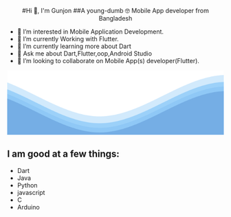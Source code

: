<p align="center">
  #Hi 👋, I'm Gunjon
  ##A young-dumb 🤓 Mobile App developer from Bangladesh 
  <ul>
    <li>👀 I’m interested in Mobile Application Development.</li>
    <li>🌱 I’m currently Working with Flutter.</li>
    <li>🌱 I’m currently learning more about Dart</li>
    <li>💬 Ask me about Dart,Flutter,oop,Android Studio</li>
    <li>💞️ I’m looking to collaborate on Mobile App(s) developer(Flutter).</li>
  </ul>
</p>	
<img src="https://raw.githubusercontent.com/fredgrott/FredGrott/gh-pages/waves.svg" width="100%" height="150">

## I am good at a few things:

<ul>
  <li>Dart</li>
  <li>Java</li>
  <li>Python</li>
  <li>javascript</li>
  <li>C</li>
  <li>Arduino</li>
</ul>

